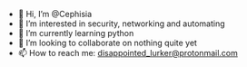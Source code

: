 - 👋 Hi, I’m @Cephisia
- 👀 I’m interested in security, networking and automating
- 🌱 I’m currently learning python
- 💞️ I’m looking to collaborate on nothing quite yet
- 📫 How to reach me: disappointed_lurker@protonmail.com

<!---
Cephisia/Cephisia is a ✨ special ✨ repository because its `README.md` (this file) appears on your GitHub profile.
You can click the Preview link to take a look at your changes.
--->
